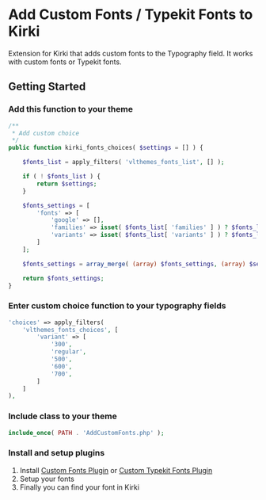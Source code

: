# Add Custom Fonts / Typekit Fonts to Kirki
Extension for Kirki that adds custom fonts to the Typography field. It works with custom fonts or Typekit fonts.

## Getting Started

### Add this function to your theme
```php
/**
 * Add custom choice
 */
public function kirki_fonts_choices( $settings = [] ) {

	$fonts_list = apply_filters( 'vlthemes_fonts_list', [] );

	if ( ! $fonts_list ) {
		return $settings;
	}

	$fonts_settings = [
		'fonts' => [
			'google' => [],
			'families' => isset( $fonts_list[ 'families' ] ) ? $fonts_list[ 'families' ] : null,
			'variants' => isset( $fonts_list[ 'variants' ] ) ? $fonts_list[ 'variants' ] : null
		]
	];

	$fonts_settings = array_merge( (array) $fonts_settings, (array) $settings );

	return $fonts_settings;
}
```

### Enter custom choice  function to your typography fields
```php
'choices' => apply_filters(
	'vlthemes_fonts_choices', [
		'variant' => [
			'300',
			'regular',
			'500',
			'600',
			'700',
		]
	]
),
```

### Include class to your theme
```php
include_once( PATH . 'AddCustomFonts.php' );
```

### Install and setup plugins
1. Install [Custom Fonts Plugin](https://wordpress.org/plugins/custom-fonts/) or [Custom Typekit Fonts Plugin](https://wordpress.org/plugins/custom-typekit-fonts/)
2. Setup your fonts
3. Finally you can find your font in Kirki
